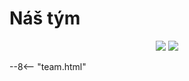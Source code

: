 # Náš tým

<p align="center">
<a href="https://hits.seeyoufarm.com"><img src="https://hits.seeyoufarm.com/api/count/incr/badge.svg?url=https%3A%2F%2Fgithub.com%2FRoboticsBrno%2FOur-team&count_bg=%2379C83D&title_bg=%23555555&icon=&icon_color=%23E7E7E7&title=views&edge_flat=true"/></a>
<img src="https://img.shields.io/github/license/RoboticsBrno/Our-team?style=flat-square">
</p>
--8<-- "team.html"


[//]: # (--8<-- "https://raw.githubusercontent.com/RoboticsBrno/Our-team/main/output.html")

